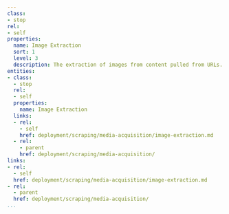 ```yaml
---
class:
- stop
rel:
- self
properties:
  name: Image Extraction
  sort: 1
  level: 3
  description: The extraction of images from content pulled from URLs.
entities:
- class:
  - stop
  rel:
  - self
  properties:
    name: Image Extraction
  links:
  - rel:
    - self
    href: deployment/scraping/media-acquisition/image-extraction.md
  - rel:
    - parent
    href: deployment/scraping/media-acquisition/
links:
- rel:
  - self
  href: deployment/scraping/media-acquisition/image-extraction.md
- rel:
  - parent
  href: deployment/scraping/media-acquisition/
...
```

